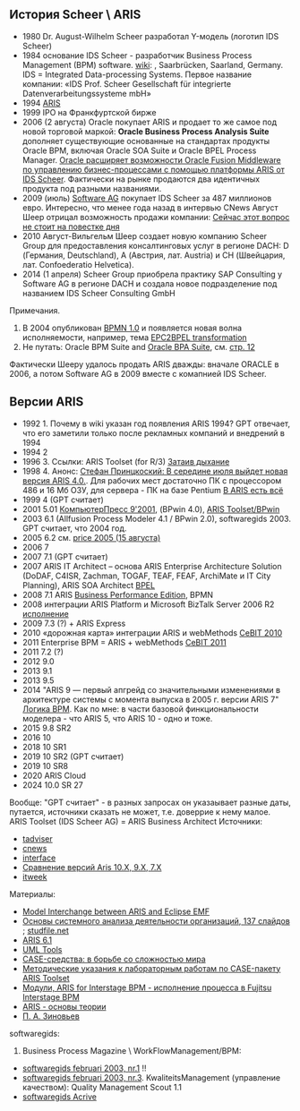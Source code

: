 ## История Scheer \ ARIS  
- 1980 Dr. August-Wilhelm Scheer разработал Y-модель (логотип IDS Scheer)  
- 1984 основание IDS Scheer - разработчик Business Process Management (BPM) software. [wiki](https://en.wikipedia.org/wiki/IDS_Scheer): , Saarbrücken, Saarland, Germany. IDS = Integrated Data-processing Systems. Первое название компании: «IDS Prof. Scheer Gesellschaft für integrierte Datenverarbeitungssysteme mbH»  
- 1994 [ARIS](https://ru.wikipedia.org/wiki/ARIS)  
- 1999 IPO на Франкфуртской бирже  
- 2006 (2 августа)  Oracle покупает ARIS и продает то же самое под новой торговой маркой: **Oracle Business Process Analysis Suite** дополняет существующие основанные на стандартах продукты Oracle BPM, включая Oracle SOA Suite и Oracle BPEL Process Manager. [Oracle расширяет возможности Oracle Fusion Middleware по управлению бизнес-процессами с помощью платформы ARIS от IDS Scheer](https://web.archive.org/web/20061021045147/http://www.oracle.com/corporate/press/2006_aug/oracle_business_process_analysis_suite_0.html). Фактически на рынке продаются два идентичных продукта под разными названиями.     
- 2009 (июль) [Software AG](https://ru.wikipedia.org/wiki/Software_AG) покупает IDS Scheer за 487 миллионов евро. Интересно, что менее года назад в интервью CNews Август Шеер отрицал возможность продажи компании: [Сейчас этот вопрос не стоит на повестке дня](https://www.cnews.ru/news/top/software_ag_pokupaet_ids_scheer)  
- 2010 Август-Вильгельм Шеер создает новую компанию Scheer Group для предоставления консалтинговых услуг в регионе DACH: D (Германия, Deutschland), A (Австрия, лат. Austria) и CH (Швейцария, лат. Confoederatio Helvetica).  
- 2014 (1 апреля) Scheer Group приобрела практику SAP Consulting у Software AG в регионе DACH и создала новое подразделение под названием IDS Scheer Consulting GmbH  

Примечания.  
1. В 2004 опубликован [BPMN 1.0](https://ru.wikipedia.org/wiki/BPMN) и появляется новая волна исполняемости, например, тема [EPC2BPEL transformation](https://complexevents.com/slides/Helge_Hess_IDS_Scheer_Event_Processing_Symposium.pdf#page=14)
2. Не путать: Oracle BPM Suite and [Oracle BPA Suite](https://iaassaaspaas.ru/rating/bpm-sistemy/oracle), см. [стр. 12](
https://download.oracle.com/opndocs/emea/Oracle_BPM_Training-03_Oracle_BPM_Suite_Solution.pdf)

Фактически Шееру удалось продать ARIS дважды: вначале ORACLE в 2006, а потом Software AG в 2009 вместе с комапнией IDS Scheer. 

## Версии ARIS
- 1992 1. Почему в wiki указан год появления ARIS 1994? GPT отвечает, что его заметили только после рекламных компаний и внедрений в 1994
- 1994 2
- 1996 3. Ссылки: ARIS Toolset (for R/3) [Затаив дыхание](https://www.itweek.ru/infrastructure/article/detail.php?ID=76815)
- 1998 4. Анонс: [Стефан Принцкоский: В середине июля выйдет новая версия ARIS 4.0.](https://www.itweek.ru/themes/detail.php?ID=47829). Для рабочих мест достаточно ПК с процессором 486 и 16 Мб ОЗУ, для сервера - ПК на базе Pentium [В ARIS есть всё](https://www.itweek.ru/themes/detail.php?ID=48514)
- 1999 4 (GPT считает)
- 2001 5.01 [КомпьютерПресс 9'2001](https://compress.ru/article.aspx?id=11748), (BPwin 4.0), [ARIS Toolset/BPwin](https://www.interface.ru/home.asp?artId=4269)
- 2003 6.1 (Allfusion Process Modeler 4.1 / BPwin 2.0), softwaregids 2003. GPT считает, что 2004 год.
- 2005 6.2 см. [price 2005 (15 августа)](https://github.com/bpmbpm/doc/blob/main/BPM/ARIS/price/README.md#2005-1508-toolset-62)
- 2006 7 
- 2007 7.1 (GPT считает)
- 2007 ARIS IT Architect – основа ARIS Enterprise Architecture Solution (DoDAF, C4ISR, Zachman, TOGAF, TEAF, FEAF, ArchiMate и IT City Planning), ARIS SOA Architect [BPEL](https://www.cnews.ru/news/line/ids_scheer_predstavila_novye_resheniya_aris)
- 2008 7.1 ARIS [Business Performance Edition](https://www.cnews.ru/news/line/ids_scheer_vypustila_novuyu_versiyu_aris), BPMN
- 2008 интеграции ARIS Platform и Microsoft BizTalk Server 2006 R2 [исполнение](https://www.cnews.ru/news/line/aris_platform_integrirovana_s_microsoft)
- 2009 7.3 (?) + ARIS Express
- 2010 «дорожная карта» интеграции ARIS и webMethods [CeBIT 2010](https://www.cnews.ru/news/line/software_ag_i_ids_scheer_predstavili)
- 2011 Enterprise BPM = ARIS + webMethods [CeBIT 2011](https://www.cnews.ru/news/line/software_ag_predstavila_enterprise)
- 2011 7.2 (?)
- 2012 9.0
- 2013 9.1
- 2013 9.5
- 2014 "ARIS 9 — первый апгрейд со значительными изменениями в архитектуре системы с момента выпуска в 2005 г. версии ARIS 7" [Логика BPM](https://www.cnews.ru/news/line/logika_bpm_perevedet_rossijskie_organizatsii). Как по мне: в части базовой финкциональности моделера - что ARIS 5, что ARIS 10 - одно и тоже. 
- 2015 9.8 SR2
- 2016 10
- 2018 10 SR1
- 2019 10 SR2 (GPT считает)
- 2019 10 SR8
- 2020 ARIS Cloud
- 2024 10.0 SR 27 

Вообще: "GPT считает" - в разных запросах он указаывает разные даты, путается, источники сказать не может, т.е. доверрие к нему малое.   
ARIS Toolset (IDS Scheer AG) = ARIS Business Architect
Источники:
- [tadviser](https://www.tadviser.ru/index.php/%D0%9F%D1%80%D0%BE%D0%B4%D1%83%D0%BA%D1%82:ARIS)
- [cnews](https://www.cnews.ru/book/Software_AG_-_ARIS_Platform)
- [interface](https://www.interface.ru/iservices/search.asp?thisform=2search&catId=*&skeys=aris)
- [Сравнение версий Aris 10.X, 9.X, 7.X](https://dainova.su/products/arisplatform)
- [itweek](https://www.itweek.ru/search/?spell=1&q=ARIS&where=&how=d&PAGEN_1=19)

Материалы:
- [Model Interchange between ARIS and Eclipse EMF](https://www.dsmforum.org/events/DSM07/papers/kern.pdf)
- [Основы системного анализа деятельности организаций, 137 слайдов](https://ppt-online.org/211409) ; [studfile.net](https://studfile.net/preview/426630/)
- [ARIS 6.1](https://quality.eup.ru/DOCUM3/iisarisesmk.html)
- [UML Tools](https://blog.csdn.net/jueqing007/article/details/5831966)
- [CASE-средства: в борьбе со сложностью мира](https://www.interface.ru/home.asp?artId=986)
- [Методические указания к лабораторным работам по CASE-пакету ARIS Toolset](https://study.urfu.ru/Aid/Publication/88/1/Aris.pdf)
- [Модули, ARIS for Interstage BPM - исполнение процесса в Fujitsu Interstage BPM](https://www.r-p-c.ru/page/optimizaciya-biznes-processov-s-pomoshchyu-aris.html)
- [ARIS - основы теории](https://citforum.ru/seminars/cis99/vest_03.shtml)
- [П. А. Зиновьев](https://www.mathnet.ru/links/c66cf983c757a0aec032ac7669131e4a/ipi37.pdf)

softwaregids:  
1. Business Process Magazine \ WorkFlowManagement/BPM:
- [softwaregids februari 2003, nr.1](https://biplatform.nl/magazines/Aveq/105577.pdf) !!
- [softwaregids februari 2003, nr.3](https://release.nl/magazines/Aveq/105902.pdf). KwaliteitsManagement (управление качеством): Quality Management Scout 1.1
- [softwaregids Acrive](https://biplatform.nl/magazines/Aveq/)
